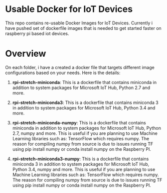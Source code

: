 # Usable Docker for IoT Devices
This repo contains re-usable Docker Images for IoT Devices. Currently i have pushed set of dockerfile images that is needed to get started faster on raspberry pi based iot devices.

# Overview

On each folder, i have a created a docker file that targets different image configurations based on your needs. Here is the details:

1. **rpi-stretch-miniconda**:
This is a dockerfile that contains miniconda in addition to system packages for Microsoft IoT Hub, Python 2.7 and more. 

2. **rpi-stretch-miniconda3**:
This is a dockerfile that contains miniconda 3 in addition to system packages for Microsoft IoT Hub, Python 3.4 and more. 

3. **rpi-stretch-miniconda-numpy**:
This is a dockerfile that contains miniconda in addition to system packages for Microsoft IoT Hub, Python 2.7, numpy and more.  This is useful if you are planning to use Machine Learning libraries such as: TensorFlow which requires numpy. The reason for compiling numpy from source is due to issues running TF using pip install numpy or conda install numpy on the Raspberry PI.

4. **rpi-stretch-miniconda3-numpy**:
This is a dockerfile that contains miniconda 3 in addition to system packages for Microsoft IoT Hub, Python 3.4, numpy and more.  This is useful if you are planning to use Machine Learning libraries such as: TensorFlow which requires numpy. The reason for compiling numpy from source is due to issues running TF using pip install numpy or conda install numpy on the Raspberry PI.
